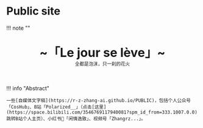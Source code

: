 # Public site

!!! note "" 
    <br><br>
    <div align="center" style="font-size:32px;font-weight:bold">
        ~「Le jour se lève」~
    </div>
    <div align="center" style="font-size:12px">
        全都是泡沫，只一刹的花火
    </div>
    <br><br>

!!! info "Abstract"

    一些[自媒体文字稿](https://r-z-zhang-ai.github.io/PUBLIC)，包括个人公众号「CosHub」、B站「Polarized__」（点击[这里](https://space.bilibili.com/3546769117940081?spm_id_from=333.1007.0.0)跳转B站个人主页）、小红书📕「闲情逸致」、视频号「Zhangrz...」。
